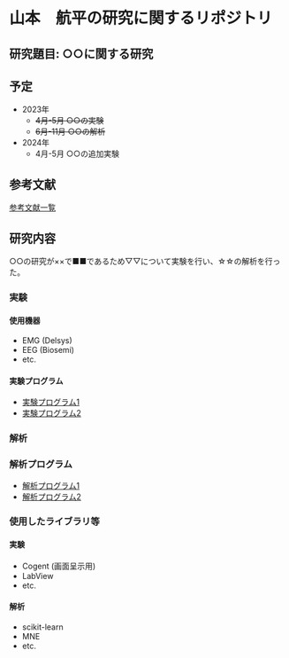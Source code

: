 
# 山本　航平の研究に関するリポジトリ
## 研究題目: ○○に関する研究
## 予定
- 2023年
  - ~~4月-5月 ○○の実験~~
  - ~~6月-11月 ○○の解析~~
- 2024年
  - 4月-5月 ○○の追加実験

## 参考文献
[参考文献一覧](./md/refferences.md)

## 研究内容
○○の研究が××で■■であるため▽▽について実験を行い、☆☆の解析を行った。

### 実験
#### 使用機器
- EMG (Delsys)
- EEG (Biosemi)
- etc. 

#### 実験プログラム
- [実験プログラム1]()
- [実験プログラム2]()

### 解析
### 解析プログラム
- [解析プログラム1]()
- [解析プログラム2]()

### 使用したライブラリ等
#### 実験
- Cogent (画面呈示用)
- LabView
- etc.

#### 解析
- scikit-learn
- MNE
- etc.



